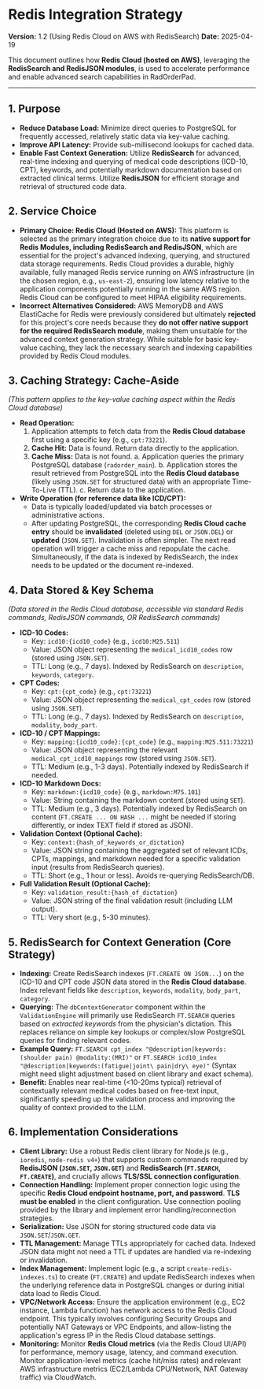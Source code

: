 
# Redis Integration Strategy

**Version:** 1.2 (Using Redis Cloud on AWS with RedisSearch)
**Date:** 2025-04-19

This document outlines how **Redis Cloud (hosted on AWS)**, leveraging the **RedisSearch and RedisJSON modules**, is used to accelerate performance and enable advanced search capabilities in RadOrderPad.

---

## 1. Purpose

-   **Reduce Database Load:** Minimize direct queries to PostgreSQL for frequently accessed, relatively static data via key-value caching.
-   **Improve API Latency:** Provide sub-millisecond lookups for cached data.
-   **Enable Fast Context Generation:** Utilize **RedisSearch** for advanced, real-time indexing and querying of medical code descriptions (ICD-10, CPT), keywords, and potentially markdown documentation based on extracted clinical terms. Utilize **RedisJSON** for efficient storage and retrieval of structured code data.

## 2. Service Choice

-   **Primary Choice: Redis Cloud (Hosted on AWS):** This platform is selected as the primary integration choice due to its **native support for Redis Modules, including RedisSearch and RedisJSON**, which are essential for the project's advanced indexing, querying, and structured data storage requirements. Redis Cloud provides a durable, highly available, fully managed Redis service running on AWS infrastructure (in the chosen region, e.g., `us-east-2`), ensuring low latency relative to the application components potentially running in the same AWS region. Redis Cloud can be configured to meet HIPAA eligibility requirements.
-   **Incorrect Alternatives Considered:** AWS MemoryDB and AWS ElastiCache for Redis were previously considered but ultimately **rejected** for this project's core needs because they **do not offer native support for the required RedisSearch module**, making them unsuitable for the advanced context generation strategy. While suitable for basic key-value caching, they lack the necessary search and indexing capabilities provided by Redis Cloud modules.

## 3. Caching Strategy: Cache-Aside

*(This pattern applies to the key-value caching aspect within the Redis Cloud database)*

-   **Read Operation:**
    1.  Application attempts to fetch data from the **Redis Cloud database** first using a specific key (e.g., `cpt:73221`).
    2.  **Cache Hit:** Data is found. Return data directly to the application.
    3.  **Cache Miss:** Data is not found.
        a.  Application queries the primary PostgreSQL database (`radorder_main`).
        b.  Application stores the result retrieved from PostgreSQL into the **Redis Cloud database** (likely using `JSON.SET` for structured data) with an appropriate Time-To-Live (TTL).
        c.  Return data to the application.
-   **Write Operation (for reference data like ICD/CPT):**
    *   Data is typically loaded/updated via batch processes or administrative actions.
    *   After updating PostgreSQL, the corresponding **Redis Cloud cache entry** should be **invalidated** (deleted using `DEL` or `JSON.DEL`) or **updated** (`JSON.SET`). Invalidation is often simpler. The next read operation will trigger a cache miss and repopulate the cache. Simultaneously, if the data is indexed by RedisSearch, the index needs to be updated or the document re-indexed.

## 4. Data Stored & Key Schema

*(Data stored in the Redis Cloud database, accessible via standard Redis commands, RedisJSON commands, OR RedisSearch commands)*

-   **ICD-10 Codes:**
    *   Key: `icd10:{icd10_code}` (e.g., `icd10:M25.511`)
    *   Value: JSON object representing the `medical_icd10_codes` row (stored using `JSON.SET`).
    *   TTL: Long (e.g., 7 days). Indexed by RedisSearch on `description`, `keywords`, `category`.
-   **CPT Codes:**
    *   Key: `cpt:{cpt_code}` (e.g., `cpt:73221`)
    *   Value: JSON object representing the `medical_cpt_codes` row (stored using `JSON.SET`).
    *   TTL: Long (e.g., 7 days). Indexed by RedisSearch on `description`, `modality`, `body_part`.
-   **ICD-10 / CPT Mappings:**
    *   Key: `mapping:{icd10_code}:{cpt_code}` (e.g., `mapping:M25.511:73221`)
    *   Value: JSON object representing the relevant `medical_cpt_icd10_mappings` row (stored using `JSON.SET`).
    *   TTL: Medium (e.g., 1-3 days). Potentially indexed by RedisSearch if needed.
-   **ICD-10 Markdown Docs:**
    *   Key: `markdown:{icd10_code}` (e.g., `markdown:M75.101`)
    *   Value: String containing the markdown content (stored using `SET`).
    *   TTL: Medium (e.g., 3 days). Potentially indexed by RedisSearch on content (`FT.CREATE ... ON HASH ...` might be needed if storing differently, or index TEXT field if stored as JSON).
-   **Validation Context (Optional Cache):**
    *   Key: `context:{hash_of_keywords_or_dictation}`
    *   Value: JSON string containing the aggregated set of relevant ICDs, CPTs, mappings, and markdown needed for a specific validation input (results from RedisSearch queries).
    *   TTL: Short (e.g., 1 hour or less). Avoids re-querying RedisSearch/DB.
-   **Full Validation Result (Optional Cache):**
    *   Key: `validation_result:{hash_of_dictation}`
    *   Value: JSON string of the final validation result (including LLM output).
    *   TTL: Very short (e.g., 5-30 minutes).

## 5. RedisSearch for Context Generation (Core Strategy)

-   **Indexing:** Create RedisSearch indexes (`FT.CREATE ON JSON...`) on the ICD-10 and CPT code JSON data stored in the **Redis Cloud database**. Index relevant fields like `description`, `keywords`, `modality`, `body_part`, `category`.
-   **Querying:** The `dbContextGenerator` component within the `ValidationEngine` will primarily use RedisSearch `FT.SEARCH` queries based on *extracted keywords* from the physician's dictation. This replaces reliance on simple key lookups or complex/slow PostgreSQL queries for finding relevant codes.
-   **Example Query:** `FT.SEARCH cpt_index "@description|keywords:(shoulder pain) @modality:(MRI)"` or `FT.SEARCH icd10_index "@description|keywords:(fatigue|joint\ pain|dry\ eye)"` (Syntax might need slight adjustment based on client library and exact schema).
-   **Benefit:** Enables near real-time (<10-20ms typical) retrieval of contextually relevant medical codes based on free-text input, significantly speeding up the validation process and improving the quality of context provided to the LLM.

## 6. Implementation Considerations

-   **Client Library:** Use a robust Redis client library for Node.js (e.g., `ioredis`, `node-redis v4+`) that supports custom commands required by **RedisJSON (`JSON.SET`, `JSON.GET`)** and **RedisSearch (`FT.SEARCH`, `FT.CREATE`)**, and crucially allows **TLS/SSL connection configuration**.
-   **Connection Handling:** Implement proper connection logic using the specific **Redis Cloud endpoint hostname, port, and password**. **TLS must be enabled** in the client configuration. Use connection pooling provided by the library and implement error handling/reconnection strategies.
-   **Serialization:** Use JSON for storing structured code data via `JSON.SET`/`JSON.GET`.
-   **TTL Management:** Manage TTLs appropriately for cached data. Indexed JSON data might not need a TTL if updates are handled via re-indexing or invalidation.
-   **Index Management:** Implement logic (e.g., a script `create-redis-indexes.ts`) to create (`FT.CREATE`) and update RedisSearch indexes when the underlying reference data in PostgreSQL changes or during initial data load to Redis Cloud.
-   **VPC/Network Access:** Ensure the application environment (e.g., EC2 instance, Lambda function) has network access to the Redis Cloud endpoint. This typically involves configuring Security Groups and potentially NAT Gateways or VPC Endpoints, and allow-listing the application's egress IP in the Redis Cloud database settings.
-   **Monitoring:** Monitor **Redis Cloud metrics** (via the Redis Cloud UI/API) for performance, memory usage, latency, and command execution. Monitor application-level metrics (cache hit/miss rates) and relevant AWS infrastructure metrics (EC2/Lambda CPU/Network, NAT Gateway traffic) via CloudWatch.
